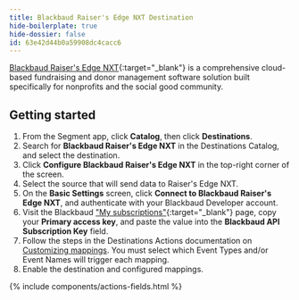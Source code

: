 ```yaml
---
title: Blackbaud Raiser's Edge NXT Destination
hide-boilerplate: true
hide-dossier: false
id: 63e42d44b0a59908dc4cacc6
---
```


[Blackbaud Raiser's Edge NXT](https://www.blackbaud.com/products/blackbaud-raisers-edge-nxt){:target="_blank"}
is a comprehensive cloud-based fundraising and donor management software solution built specifically
for nonprofits and the social good community.

## Getting started

1. From the Segment app, click **Catalog**, then click **Destinations**.
2. Search for **Blackbaud Raiser's Edge NXT** in the Destinations Catalog, and select the destination.
3. Click **Configure Blackbaud Raiser's Edge NXT** in the top-right corner of the screen.
4. Select the source that will send data to Raiser's Edge NXT.
5. On the **Basic Settings** screen, click **Connect to Blackbaud Raiser's Edge NXT**, and authenticate with
your Blackbaud Developer account.
6. Visit the Blackbaud ["My subscriptions"](https://developer.blackbaud.com/subscriptions/){:target="_blank"}
page, copy your **Primary access key**, and paste the value into the **Blackbaud API Subscription Key** field.
7. Follow the steps in the Destinations Actions documentation on
[Customizing mappings](/docs/connections/destinations/actions/#customizing-mappings). You must select which
Event Types and/or Event Names will trigger each mapping.
8. Enable the destination and configured mappings.

{% include components/actions-fields.html %}

